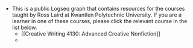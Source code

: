 - This is a public Logseq graph that contains resources for the courses taught by Ross Laird at Kwantlen Polytechnic University. If you are a learner in one of these courses, please click the relevant course in the list below.
	- [[Creative Writing 4130: Advanced Creative Nonfiction]]
	-